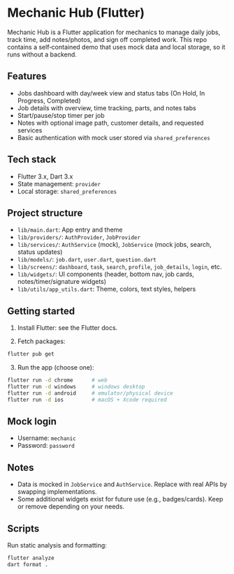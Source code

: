# Mechanic Hub (Flutter)

Mechanic Hub is a Flutter application for mechanics to manage daily jobs, track time, add notes/photos, and sign off completed work. This repo contains a self‑contained demo that uses mock data and local storage, so it runs without a backend.

## Features

- Jobs dashboard with day/week view and status tabs (On Hold, In Progress, Completed)
- Job details with overview, time tracking, parts, and notes tabs
- Start/pause/stop timer per job
- Notes with optional image path, customer details, and requested services
- Basic authentication with mock user stored via `shared_preferences`

## Tech stack

- Flutter 3.x, Dart 3.x
- State management: `provider`
- Local storage: `shared_preferences`

## Project structure

- `lib/main.dart`: App entry and theme
- `lib/providers/`: `AuthProvider`, `JobProvider`
- `lib/services/`: `AuthService` (mock), `JobService` (mock jobs, search, status updates)
- `lib/models/`: `job.dart`, `user.dart`, `question.dart`
- `lib/screens/`: `dashboard`, `task`, `search`, `profile`, `job_details`, `login`, etc.
- `lib/widgets/`: UI components (header, bottom nav, job cards, notes/timer/signature widgets)
- `lib/utils/app_utils.dart`: Theme, colors, text styles, helpers

## Getting started

1) Install Flutter: see the Flutter docs.

2) Fetch packages:

```bash
flutter pub get
```

3) Run the app (choose one):

```bash
flutter run -d chrome      # web
flutter run -d windows     # windows desktop
flutter run -d android     # emulator/physical device
flutter run -d ios         # macOS + Xcode required
```

## Mock login

- Username: `mechanic`
- Password: `password`

## Notes

- Data is mocked in `JobService` and `AuthService`. Replace with real APIs by swapping implementations.
- Some additional widgets exist for future use (e.g., badges/cards). Keep or remove depending on your needs.

## Scripts

Run static analysis and formatting:

```bash
flutter analyze
dart format .
```
